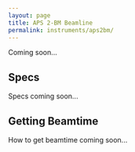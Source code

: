 ```yaml
---
layout: page
title: APS 2-BM Beamline
permalink: instruments/aps2bm/
---
```


Coming soon...

## Specs

Specs coming soon...

## Getting Beamtime

How to get beamtime coming soon...
